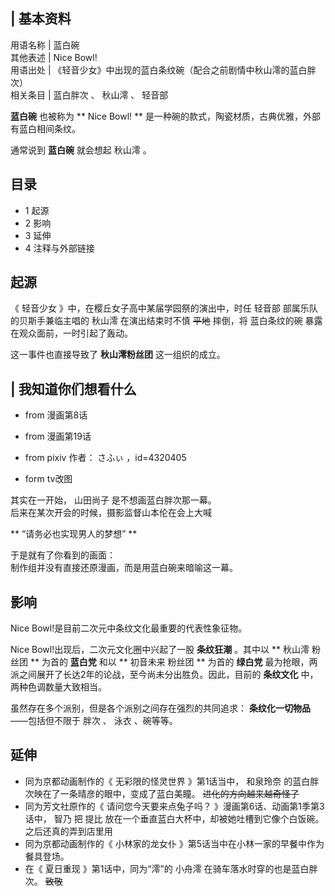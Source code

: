 |  **基本资料**  
---  
用语名称  |  蓝白碗   
其他表述  |  Nice Bowl!   
用语出处  |  《轻音少女》中出现的蓝白条纹碗（配合之前剧情中秋山澪的蓝白胖次）   
相关条目  |  蓝白胖次  、  秋山澪  、  轻音部   
  
**蓝白碗** 也被称为 ** Nice Bowl!  ** 是一种碗的款式，陶瓷材质，古典优雅，外部有蓝白相间条纹。

通常说到 **蓝白碗** 就会想起  秋山澪  。

##  目录

  * 1  起源 
  * 2  影响 
  * 3  延伸 
  * 4  注释与外部链接 

##  起源

《  轻音少女  》中，在樱丘女子高中某届学园祭的演出中，时任  轻音部  部属乐队的贝斯手兼临主唱的  秋山澪  在演出结束时不慎 ~~平地~~ 摔倒，将
蓝白条纹的碗  暴露在观众面前，一时引起了轰动。

这一事件也直接导致了 **秋山澪粉丝团** 这一组织的成立。

|  我知道你们想看什么  
---  
  
  * from 漫画第8话 

  * from 漫画第19话 

  * from pixiv 作者：  さふぃ  ，id=4320405 

  * form tv改图 

  
  
其实在一开始，  山田尚子  是不想画蓝白胖次那一幕。  
后来在某次开会的时候，摄影监督山本伦在会上大喊  

** “请务必也实现男人的梦想”  **

于是就有了你看到的画面：  
制作组并没有直接还原漫画，而是用蓝白碗来暗喻这一幕。

##  影响

Nice Bowl!是目前二次元中条纹文化最重要的代表性象征物。

Nice Bowl!出现后，二次元文化圈中兴起了一股 **条纹狂潮** 。其中以 ** 秋山澪  粉丝团 ** 为首的 **蓝白党** 和以 ** 初音未来
粉丝团 ** 为首的 **绿白党** 最为抢眼，两派之间展开了长达2年的论战，至今尚未分出胜负。因此，目前的 **条纹文化** 中，两种色调数量大致相当。

虽然存在多个派别，但是各个派别之间存在强烈的共同追求： **条纹化一切物品** ——包括但不限于  胖次  、  泳衣  、碗等等。

##  延伸

  * 同为京都动画制作的《  无彩限的怪灵世界  》第1话当中，  和泉玲奈  的蓝白胖次映在了一条晴彦的眼中，变成了蓝白美瞳。 ~~进化的方向越来越奇怪了~~
  * 同为芳文社原作的《  请问您今天要来点兔子吗？  》漫画第6话、动画第1季第3话中，  智乃  把  提比  放在一个垂直蓝白大杯中，却被她吐槽到它像个白饭碗。  之后还真的弄到店里用 
  * 同为京都动画制作的《  小林家的龙女仆  》第5话当中在小林一家的早餐中作为餐具登场。 
  * 在《  夏日重现  》第1话中，同为“澪”的  小舟澪  在骑车落水时穿的也是蓝白胖次。 ~~致敬~~